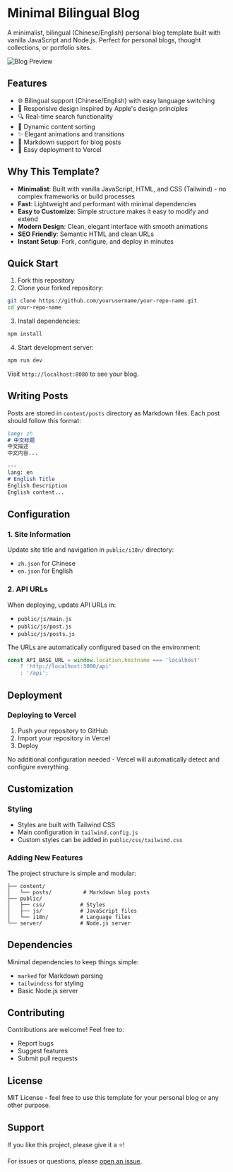 # Minimal Bilingual Blog

A minimalist, bilingual (Chinese/English) personal blog template built with vanilla JavaScript and Node.js. Perfect for personal blogs, thought collections, or portfolio sites.

![Blog Preview](preview.png)

## Features

- 🌐 Bilingual support (Chinese/English) with easy language switching
- 📱 Responsive design inspired by Apple's design principles
- 🔍 Real-time search functionality
- 🔄 Dynamic content sorting
- ✨ Elegant animations and transitions
- 📝 Markdown support for blog posts
- 🚀 Easy deployment to Vercel

## Why This Template?

- **Minimalist**: Built with vanilla JavaScript, HTML, and CSS (Tailwind) - no complex frameworks or build processes
- **Fast**: Lightweight and performant with minimal dependencies
- **Easy to Customize**: Simple structure makes it easy to modify and extend
- **Modern Design**: Clean, elegant interface with smooth animations
- **SEO Friendly**: Semantic HTML and clean URLs
- **Instant Setup**: Fork, configure, and deploy in minutes

## Quick Start

1. Fork this repository
2. Clone your forked repository:
```bash
git clone https://github.com/yourusername/your-repo-name.git
cd your-repo-name
```

3. Install dependencies:
```bash
npm install
```

4. Start development server:
```bash
npm run dev
```

Visit `http://localhost:8080` to see your blog.

## Writing Posts

Posts are stored in `content/posts` directory as Markdown files. Each post should follow this format:

```markdown
lang: zh
# 中文标题
中文描述
中文内容...

---
lang: en
# English Title
English Description
English content...
```

## Configuration

### 1. Site Information

Update site title and navigation in `public/i18n/` directory:

- `zh.json` for Chinese
- `en.json` for English

### 2. API URLs

When deploying, update API URLs in:

- `public/js/main.js`
- `public/js/post.js`
- `public/js/posts.js`

The URLs are automatically configured based on the environment:
```javascript
const API_BASE_URL = window.location.hostname === 'localhost' 
    ? 'http://localhost:3000/api'
    : '/api';
```

## Deployment

### Deploying to Vercel

1. Push your repository to GitHub
2. Import your repository in Vercel
3. Deploy

No additional configuration needed - Vercel will automatically detect and configure everything.

## Customization

### Styling

- Styles are built with Tailwind CSS
- Main configuration in `tailwind.config.js`
- Custom styles can be added in `public/css/tailwind.css`

### Adding New Features

The project structure is simple and modular:

```
├── content/
│   └── posts/          # Markdown blog posts
├── public/
│   ├── css/           # Styles
│   ├── js/            # JavaScript files
│   └── i18n/          # Language files
└── server/            # Node.js server
```

## Dependencies

Minimal dependencies to keep things simple:

- `marked` for Markdown parsing
- `tailwindcss` for styling
- Basic Node.js server

## Contributing

Contributions are welcome! Feel free to:

- Report bugs
- Suggest features
- Submit pull requests

## License

MIT License - feel free to use this template for your personal blog or any other purpose.

## Support

If you like this project, please give it a ⭐️!

For issues or questions, please [open an issue](https://github.com/yourusername/your-repo-name/issues).
